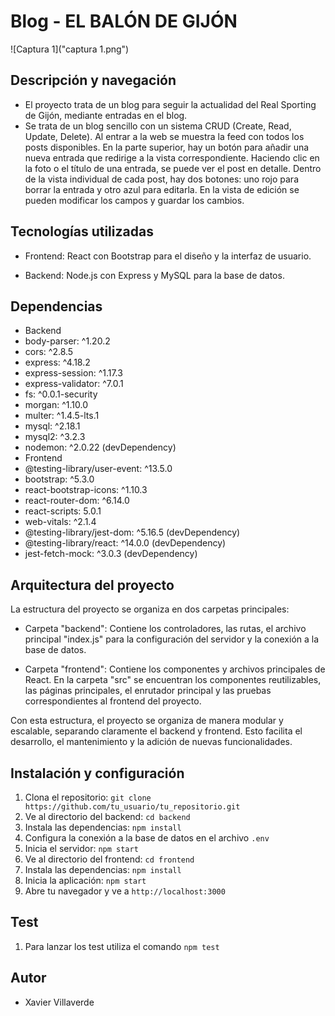 # Blog - EL BALÓN DE GIJÓN
![Captura 1]("captura 1.png")

## Descripción y navegación
- El proyecto trata de un blog para seguir la actualidad del Real Sporting de Gijón, mediante entradas en el blog.
- Se trata de un blog sencillo con un sistema CRUD (Create, Read, Update, Delete). Al entrar a la web se muestra la feed con todos los posts disponibles. En la parte superior, hay un botón para añadir una nueva entrada que redirige a la vista correspondiente. Haciendo clic en la foto o el título de una entrada, se puede ver el post en detalle. Dentro de la vista individual de cada post, hay dos botones: uno rojo para borrar la entrada y otro azul para editarla. En la vista de edición se pueden modificar los campos y guardar los cambios.

## Tecnologías utilizadas

- Frontend: React con Bootstrap para el diseño y la interfaz de usuario.

- Backend: Node.js con Express y MySQL para la base de datos.

## Dependencias

- Backend
- body-parser: ^1.20.2
- cors: ^2.8.5
- express: ^4.18.2
- express-session: ^1.17.3
- express-validator: ^7.0.1
- fs: ^0.0.1-security
- morgan: ^1.10.0
- multer: ^1.4.5-lts.1
- mysql: ^2.18.1
- mysql2: ^3.2.3
- nodemon: ^2.0.22 (devDependency)
- Frontend
- @testing-library/user-event: ^13.5.0
- bootstrap: ^5.3.0
- react-bootstrap-icons: ^1.10.3
- react-router-dom: ^6.14.0
- react-scripts: 5.0.1
- web-vitals: ^2.1.4
- @testing-library/jest-dom: ^5.16.5 (devDependency)
- @testing-library/react: ^14.0.0 (devDependency)
- jest-fetch-mock: ^3.0.3 (devDependency)

## Arquitectura del proyecto

La estructura del proyecto se organiza en dos carpetas principales:

- Carpeta "backend": Contiene los controladores, las rutas, el archivo principal "index.js" para la configuración del servidor y la conexión a la base de datos.

- Carpeta "frontend": Contiene los componentes y archivos principales de React. En la carpeta "src" se encuentran los componentes reutilizables, las páginas principales, el enrutador principal y las pruebas correspondientes al frontend del proyecto.

Con esta estructura, el proyecto se organiza de manera modular y escalable, separando claramente el backend y frontend. Esto facilita el desarrollo, el mantenimiento y la adición de nuevas funcionalidades.

## Instalación y configuración

1. Clona el repositorio: `git clone https://github.com/tu_usuario/tu_repositorio.git`
2. Ve al directorio del backend: `cd backend`
3. Instala las dependencias: `npm install`
4. Configura la conexión a la base de datos en el archivo `.env`
5. Inicia el servidor: `npm start`
6. Ve al directorio del frontend: `cd frontend`
7. Instala las dependencias: `npm install`
8. Inicia la aplicación: `npm start`
9. Abre tu navegador y ve a `http://localhost:3000`

## Test
1. Para lanzar los test utiliza el comando `npm test`

## Autor
- Xavier Villaverde 
